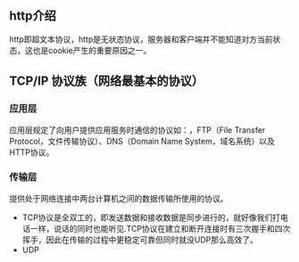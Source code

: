 ## http介绍
 http即超文本协议，http是无状态协议，服务器和客户端并不能知道对方当前状态，这也是cookie产生的重要原因之一。
## TCP/IP 协议族（网络最基本的协议）
### 应用层
应用层规定了向用户提供应用服务时通信的协议如：，FTP（File Transfer Protocol，文件传输协议）、DNS（Domain Name System，域名系统）以及HTTP协议。
### 传输层
提供处于网络连接中两台计算机之间的数据传输所使用的协议。
+ TCP协议是全双工的，即发送数据和接收数据是同步进行的，就好像我们打电话一样，说话的同时也能听见.TCP协议在建立和断开连接时有三次握手和四次挥手，因此在传输的过程中更稳定可靠但同时就没UDP那么高效了。
+ UDP